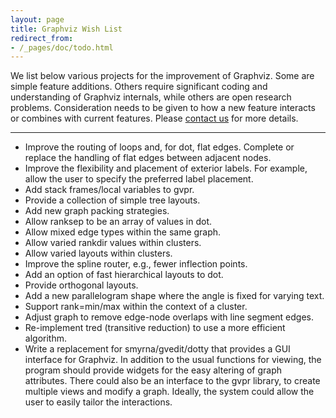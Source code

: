 ```yaml
---
layout: page
title: Graphviz Wish List
redirect_from:
- /_pages/doc/todo.html
---
```

We list below various projects for the improvement of Graphviz. Some are simple feature additions.
Others require significant coding and understanding of Graphviz internals, while others are open
research problems. Consideration needs to be given to how a new feature interacts or combines with
current features. Please [contact us](mailto:gviz_rqst@graphviz.org) for more details.

---

*   Improve the routing of loops and, for dot, flat edges. Complete or replace the handling of flat edges between adjacent nodes.
*   Improve the flexibility and placement of exterior labels. For example, allow the user to specify the preferred label placement.
*   Add stack frames/local variables to gvpr.
*   Provide a collection of simple tree layouts.
*   Add new graph packing strategies.
*   Allow ranksep to be an array of values in dot.
*   Allow mixed edge types within the same graph.
*   Allow varied rankdir values within clusters.
*   Allow varied layouts within clusters.
*   Improve the spline router, e.g., fewer inflection points.
*   Add an option of fast hierarchical layouts to dot.
*   Provide orthogonal layouts.
*   Add a new parallelogram shape where the angle is fixed for varying text.
*   Support rank=min/max within the context of a cluster.
*   Adjust graph to remove edge-node overlaps with line segment edges.
*   Re-implement tred (transitive reduction) to use a more efficient algorithm.
*   Write a replacement for smyrna/gvedit/dotty that provides a GUI interface for Graphviz. In addition
    to the usual functions for viewing, the program should provide widgets for the easy altering of graph
    attributes. There could also be an interface to the gvpr library, to create multiple views and modify a graph. Ideally,
    the system could allow the user to easily tailor the interactions.
